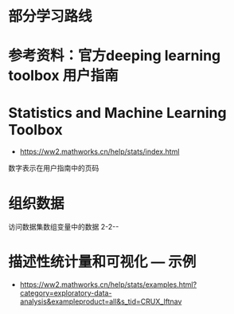 # 部分学习路线
# 参考资料：官方deeping learning toolbox **用户指南**
# Statistics and Machine Learning Toolbox
* https://ww2.mathworks.cn/help/stats/index.html

数字表示在用户指南中的页码

# 组织数据
访问数据集数组变量中的数据 2-2--

# 描述性统计量和可视化 — 示例
* https://ww2.mathworks.cn/help/stats/examples.html?category=exploratory-data-analysis&exampleproduct=all&s_tid=CRUX_lftnav